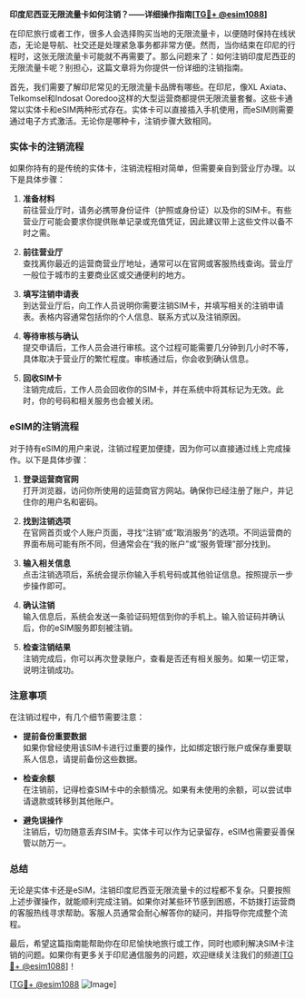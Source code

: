 **印度尼西亚无限流量卡如何注销？——详细操作指南[[TG💪+ @esim1088](https://t.me/s/esim1088)]**

在印尼旅行或者工作，很多人会选择购买当地的无限流量卡，以便随时保持在线状态，无论是导航、社交还是处理紧急事务都非常方便。然而，当你结束在印尼的行程时，这张无限流量卡可能就不再需要了。那么问题来了：如何注销印度尼西亚的无限流量卡呢？别担心，这篇文章将为你提供一份详细的注销指南。

首先，我们需要了解印尼常见的无限流量卡品牌有哪些。在印尼，像XL Axiata、Telkomsel和Indosat Ooredoo这样的大型运营商都提供无限流量套餐。这些卡通常以实体卡和eSIM两种形式存在。实体卡可以直接插入手机使用，而eSIM则需要通过电子方式激活。无论你是哪种卡，注销步骤大致相同。

### 实体卡的注销流程

如果你持有的是传统的实体卡，注销流程相对简单，但需要亲自到营业厅办理。以下是具体步骤：

1. **准备材料**  
   前往营业厅时，请务必携带身份证件（护照或身份证）以及你的SIM卡。有些营业厅可能会要求你提供账单记录或充值凭证，因此建议带上这些文件以备不时之需。

2. **前往营业厅**  
   查找离你最近的运营商营业厅地址，通常可以在官网或客服热线查询。营业厅一般位于城市的主要商业区或交通便利的地方。

3. **填写注销申请表**  
   到达营业厅后，向工作人员说明你需要注销SIM卡，并填写相关的注销申请表。表格内容通常包括你的个人信息、联系方式以及注销原因。

4. **等待审核与确认**  
   提交申请后，工作人员会进行审核。这个过程可能需要几分钟到几小时不等，具体取决于营业厅的繁忙程度。审核通过后，你会收到确认信息。

5. **回收SIM卡**  
   注销完成后，工作人员会回收你的SIM卡，并在系统中将其标记为无效。此时，你的号码和相关服务也会被关闭。

### eSIM的注销流程

对于持有eSIM的用户来说，注销过程更加便捷，因为你可以直接通过线上完成操作。以下是具体步骤：

1. **登录运营商官网**  
   打开浏览器，访问你所使用的运营商官方网站。确保你已经注册了账户，并记住你的用户名和密码。

2. **找到注销选项**  
   在官网首页或个人账户页面，寻找“注销”或“取消服务”的选项。不同运营商的界面布局可能有所不同，但通常会在“我的账户”或“服务管理”部分找到。

3. **输入相关信息**  
   点击注销选项后，系统会提示你输入手机号码或其他验证信息。按照提示一步步操作即可。

4. **确认注销**  
   输入信息后，系统会发送一条验证码短信到你的手机上。输入验证码并确认后，你的eSIM服务即刻被注销。

5. **检查注销结果**  
   注销完成后，你可以再次登录账户，查看是否还有相关服务。如果一切正常，说明注销成功。

### 注意事项

在注销过程中，有几个细节需要注意：

- **提前备份重要数据**  
  如果你曾经使用该SIM卡进行过重要的操作，比如绑定银行账户或保存重要联系人信息，请提前备份这些数据。

- **检查余额**  
  在注销前，记得检查SIM卡中的余额情况。如果有未使用的余额，可以尝试申请退款或转移到其他账户。

- **避免误操作**  
  注销后，切勿随意丢弃SIM卡。实体卡可以作为记录留存，eSIM也需要妥善保管以防万一。

### 总结

无论是实体卡还是eSIM，注销印度尼西亚无限流量卡的过程都不复杂。只要按照上述步骤操作，就能顺利完成注销。如果你对某些环节感到困惑，不妨拨打运营商的客服热线寻求帮助。客服人员通常会耐心解答你的疑问，并指导你完成整个流程。

最后，希望这篇指南能帮助你在印尼愉快地旅行或工作，同时也顺利解决SIM卡注销的问题。如果你有更多关于印尼通信服务的问题，欢迎继续关注我们的频道[[TG💪+ @esim1088](https://t.me/s/esim1088)]！

[[TG💪+ @esim1088](https://t.me/s/esim1088) ![Image](https://i.postimg.cc/4NQfJmqS/Snipaste-2025-05-13-00-14-12.png)]